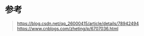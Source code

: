 # 参考
> https://blog.csdn.net/qq_26000415/article/details/78942494
> https://www.cnblogs.com/zheting/p/6707036.html
